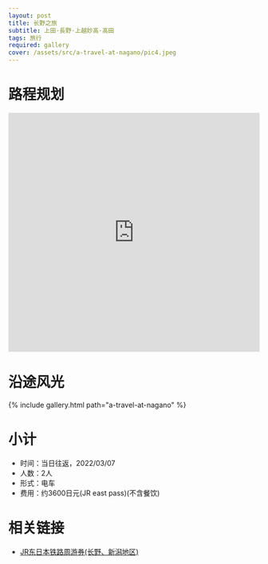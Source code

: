 ```yaml
---
layout: post
title: 长野之旅
subtitle: 上田·長野·上越妙高·高田
tags: 旅行
required: gallery
cover: /assets/src/a-travel-at-nagano/pic4.jpeg
---
```


# 路程规划

<iframe src="https://www.google.com/maps/embed?pb=!1m14!1m12!1m3!1d409174.78394659975!2d138.21095532065797!3d36.754299392834106!2m3!1f0!2f0!3f0!3m2!1i1024!2i768!4f13.1!5e0!3m2!1szh-CN!2sjp!4v1646647795349!5m2!1szh-CN!2sjp" width="100%" height="480" style="border:0;" loading="lazy"></iframe>

# 沿途风光

{% include gallery.html path="a-travel-at-nagano" %}

# 小计

- 时间：当日往返，2022/03/07
- 人数：2人
- 形式：电车
- 费用：约3600日元(JR east pass)(不含餐饮)

# 相关链接

- [JR东日本铁路周游券(长野、新潟地区)](https://www.jreast.co.jp/multi/zh-CHS/pass/eastpass_n.html)
